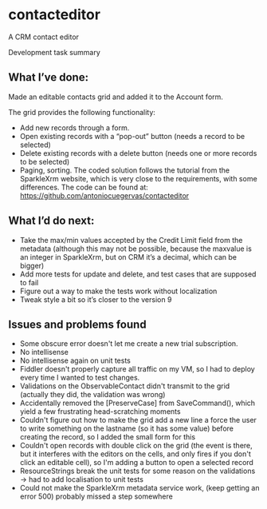 # contacteditor
A CRM contact editor

Development task summary

## What I’ve done:

Made an editable contacts grid and added it to the Account form.

 
The grid provides the following functionality:
* Add new records through a form.
* Open existing records with a “pop-out” button (needs a record to be selected)
* Delete existing records with a delete button (needs one or more records to be selected)
* Paging, sorting.
The coded solution follows the tutorial from the SparkleXrm website, which is very close to the requirements, with some differences.
The code can be found at:
https://github.com/antoniocuegervas/contacteditor


## What I’d do next:

* Take the max/min values accepted by the Credit Limit field from the metadata (although this may not be possible, because the maxvalue is an integer in SparkleXrm, but on CRM it’s a decimal, which can be bigger)
* Add more tests for update and delete, and test cases that are supposed to fail
* Figure out a way to make the tests work without localization
* Tweak style a bit so it’s closer to the version 9

## Issues and problems found

* Some obscure error doesn't let me create a new trial subscription.
* No intellisense
* No intellisense again on unit tests
* Fiddler doesn't properly capture all traffic on my VM, so I had to deploy every time I wanted to test changes.
* Validations on the ObservableContact didn't transmit to the grid (actually they did, the validation was wrong)
* Accidentally removed the [PreserveCase] from SaveCommand(), which yield a few frustrating head-scratching moments
* Couldn't figure out how to make the grid add a new line a force the user to write something on the lastname (so it has some value) before creating the record, so I added the small form for this
* Couldn't open records with double click on the grid (the event is there, but it interferes with the editors on the cells, and only fires if you don't click an editable cell), so I'm adding a button to open a selected record
* ResourceStrings break the unit tests for some reason on the validations -> had to add localisation to unit tests
* Could not make the SparkleXrm metadata service work, (keep getting an error 500) probably missed a step somewhere
